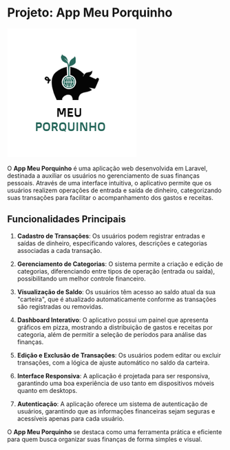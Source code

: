 # Projeto: App Meu Porquinho

![Logo do App Meu Porquinho](public/img/logo.png)

O **App Meu Porquinho** é uma aplicação web desenvolvida em Laravel, destinada a auxiliar os usuários no gerenciamento de suas finanças pessoais. Através de uma interface intuitiva, o aplicativo permite que os usuários realizem operações de entrada e saída de dinheiro, categorizando suas transações para facilitar o acompanhamento dos gastos e receitas.

## Funcionalidades Principais

1. **Cadastro de Transações**: Os usuários podem registrar entradas e saídas de dinheiro, especificando valores, descrições e categorias associadas a cada transação.

2. **Gerenciamento de Categorias**: O sistema permite a criação e edição de categorias, diferenciando entre tipos de operação (entrada ou saída), possibilitando um melhor controle financeiro.

3. **Visualização de Saldo**: Os usuários têm acesso ao saldo atual da sua "carteira", que é atualizado automaticamente conforme as transações são registradas ou removidas.

4. **Dashboard Interativo**: O aplicativo possui um painel que apresenta gráficos em pizza, mostrando a distribuição de gastos e receitas por categoria, além de permitir a seleção de períodos para análise das finanças.

5. **Edição e Exclusão de Transações**: Os usuários podem editar ou excluir transações, com a lógica de ajuste automático no saldo da carteira.

6. **Interface Responsiva**: A aplicação é projetada para ser responsiva, garantindo uma boa experiência de uso tanto em dispositivos móveis quanto em desktops.

7. **Autenticação**: A aplicação oferece um sistema de autenticação de usuários, garantindo que as informações financeiras sejam seguras e acessíveis apenas para cada usuário.

O **App Meu Porquinho** se destaca como uma ferramenta prática e eficiente para quem busca organizar suas finanças de forma simples e visual.
